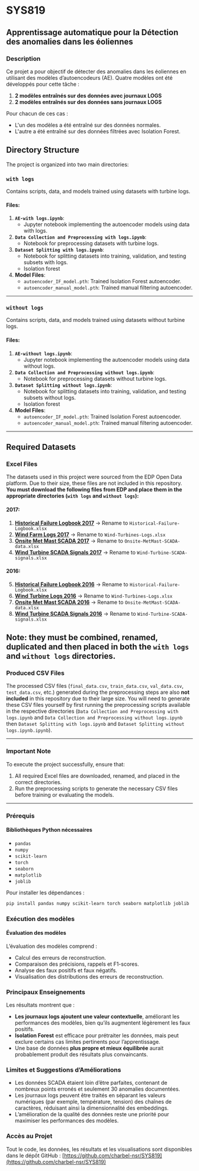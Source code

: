 # SYS819
## Apprentissage automatique pour la Détection des anomalies dans les éoliennes

### Description
Ce projet a pour objectif de détecter des anomalies dans les éoliennes en utilisant des modèles d’autoencodeurs (AE). Quatre modèles ont été développés pour cette tâche :

1. **2 modèles entraînés sur des données avec journaux LOGS**  
2. **2 modèles entraînés sur des données sans journaux LOGS**

Pour chacun de ces cas :
- L'un des modèles a été entraîné sur des données normales.
- L'autre a été entraîné sur des données filtrées avec Isolation Forest.


## Directory Structure
The project is organized into two main directories:

### `with logs`
Contains scripts, data, and models trained using datasets with turbine logs.

#### Files:
1. **`AE-with logs.ipynb`**: 
   - Jupyter notebook implementing the autoencoder models using data with logs.
2. **`Data Collection and Preprocessing with logs.ipynb`**:
   - Notebook for preprocessing datasets with turbine logs.
3. **`Dataset Splitting with logs.ipynb`**:
   - Notebook for splitting datasets into training, validation, and testing subsets with logs.
   - Isolation forest
5. **Model Files**:
   - `autoencoder_IF_model.pth`: Trained Isolation Forest autoencoder.
   - `autoencoder_manual_model.pth`: Trained manual filtering autoencoder.
---

### `without logs`
Contains scripts, data, and models trained using datasets without turbine logs.

#### Files:
1. **`AE-without logs.ipynb`**: 
   - Jupyter notebook implementing the autoencoder models using data without logs.
2. **`Data Collection and Preprocessing without logs.ipynb`**:
   - Notebook for preprocessing datasets without turbine logs.
3. **`Dataset Splitting without logs.ipynb`**:
   - Notebook for splitting datasets into training, validation, and testing subsets without logs.
   - Isolation forest
4. **Model Files**:
   - `autoencoder_IF_model.pth`: Trained Isolation Forest autoencoder.
   - `autoencoder_manual_model.pth`: Trained manual filtering autoencoder.


---

## Required Datasets
### Excel Files
The datasets used in this project were sourced from the EDP Open Data platform. Due to their size, these files are not included in this repository. **You must download the following files from EDP and place them in the appropriate directories (`with logs` and `without logs`):**

#### 2017:
1. **[Historical Failure Logbook 2017](https://www.edp.com/en/innovation/open-data/historical-failure-logbook-2017)** → Rename to `Historical-Failure-Logbook.xlsx`
2. **[Wind Farm Logs 2017](https://www.edp.com/en/innovation/open-data/wind-farm-logs-2017)** → Rename to `Wind-Turbines-Logs.xlsx`
3. **[Onsite Met Mast SCADA 2017](https://www.edp.com/en/innovation/open-data/onsite-metmast-scada-2017)** → Rename to `Onsite-MetMast-SCADA-data.xlsx`
4. **[Wind Turbine SCADA Signals 2017](https://www.edp.com/en/innovation/open-data/wind-turbine-scada-signals-2017)** → Rename to `Wind-Turbine-SCADA-signals.xlsx`

#### 2016:
5. **[Historical Failure Logbook 2016](https://www.edp.com/en/innovation/open-data/historical-failure-logbook-2016)** → Rename to `Historical-Failure-Logbook.xlsx`
6. **[Wind Turbine Logs 2016](https://www.edp.com/en/innovation/open-data/wind-turbine-logs-2016)** → Rename to `Wind-Turbines-Logs.xlsx`
7. **[Onsite Met Mast SCADA 2016](https://www.edp.com/en/innovation/open-data/onsite-metmast-scada-2016)** → Rename to `Onsite-MetMast-SCADA-data.xlsx`
8. **[Wind Turbine SCADA Signals 2016](https://www.edp.com/en/innovation/open-data/wind-turbine-scada-signals-2016)** → Rename to `Wind-Turbine-SCADA-signals.xlsx`

**Note**: they must be combined, renamed, duplicated and then placed in both the `with logs` and `without logs` directories.
---
### Produced CSV Files
The processed CSV files (`final_data.csv`, `train_data.csv`, `val_data.csv`, `test_data.csv`, etc.) generated during the preprocessing steps are also **not included** in this repository due to their large size. You will need to generate these CSV files yourself by first running the preprocessing scripts available in the respective directories (`Data Collection and Preprocessing with logs.ipynb` and `Data Collection and Preprocessing without logs.ipynb` then `Dataset Splitting with logs.ipynb` and `Dataset Splitting without logs.ipynb.ipynb`).

---

### Important Note
To execute the project successfully, ensure that:
1. All required Excel files are downloaded, renamed, and placed in the correct directories.
2. Run the preprocessing scripts to generate the necessary CSV files before training or evaluating the models.

---

### Prérequis
#### Bibliothèques Python nécessaires
- `pandas`
- `numpy`
- `scikit-learn`
- `torch`
- `seaborn`
- `matplotlib`
- `joblib`

Pour installer les dépendances :
```bash
pip install pandas numpy scikit-learn torch seaborn matplotlib joblib
```

### Exécution des modèles

#### Évaluation des modèles
L’évaluation des modèles comprend :
- Calcul des erreurs de reconstruction.
- Comparaison des précisions, rappels et F1-scores.
- Analyse des faux positifs et faux négatifs.
- Visualisation des distributions des erreurs de reconstruction.

### Principaux Enseignements
Les résultats montrent que :
- **Les journaux logs ajoutent une valeur contextuelle**, améliorant les performances des modèles, bien qu’ils augmentent légèrement les faux positifs.
- **Isolation Forest** est efficace pour prétraiter les données, mais peut exclure certains cas limites pertinents pour l’apprentissage.
- Une base de données **plus propre et mieux équilibrée** aurait probablement produit des résultats plus convaincants.

### Limites et Suggestions d’Améliorations
- Les données SCADA étaient loin d’être parfaites, contenant de nombreux points erronés et seulement 30 anomalies documentées.
- Les journaux logs peuvent être traités en séparant les valeurs numériques (par exemple, température, tension) des chaînes de caractères, réduisant ainsi la dimensionnalité des embeddings.
- L’amélioration de la qualité des données reste une priorité pour maximiser les performances des modèles.

### Accès au Projet
Tout le code, les données, les résultats et les visualisations sont disponibles dans le dépôt GitHub :
[https://github.com/charbel-nsr/SYS819](https://github.com/charbel-nsr/SYS819)
